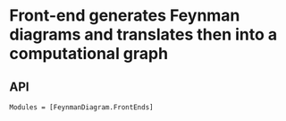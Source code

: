 # Front-end generates Feynman diagrams and translates then into a computational graph

## API

```@autodocs
Modules = [FeynmanDiagram.FrontEnds]
```